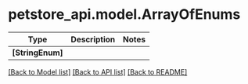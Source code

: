 # petstore_api.model.ArrayOfEnums

Type | Description | Notes
------------- | ------------- | -------------
**[StringEnum]** |  | 

[[Back to Model list]](../../README.md#documentation-for-models) [[Back to API list]](../../README.md#documentation-for-api-endpoints) [[Back to README]](../../README.md)

